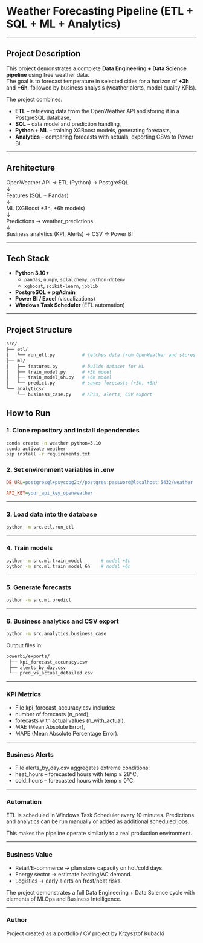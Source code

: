 # Weather Forecasting Pipeline (ETL + SQL + ML + Analytics)

---

## Project Description

This project demonstrates a complete **Data Engineering + Data Science pipeline** using free weather data.  
The goal is to forecast temperature in selected cities for a horizon of **+3h** and **+6h**, followed by business analysis (weather alerts, model quality KPIs).  

The project combines:  
- **ETL** – retrieving data from the OpenWeather API and storing it in a PostgreSQL database,  
- **SQL** – data model and prediction handling,  
- **Python + ML** – training XGBoost models, generating forecasts,  
- **Analytics** – comparing forecasts with actuals, exporting CSVs to Power BI.  

---

## Architecture

OpenWeather API → ETL (Python) → PostgreSQL  
↓  
Features (SQL + Pandas)  
↓  
ML (XGBoost +3h, +6h models)  
↓  
Predictions → weather_predictions  
↓  
Business analytics (KPI, Alerts) → CSV → Power BI  

---

## Tech Stack

- **Python 3.10+**  
  - `pandas`, `numpy`, `sqlalchemy`, `python-dotenv`  
  - `xgboost`, `scikit-learn`, `joblib`  
- **PostgreSQL + pgAdmin**  
- **Power BI / Excel** (visualizations)  
- **Windows Task Scheduler** (ETL automation)  

---

## Project Structure
```bash
src/
├── etl/
│   └── run_etl.py          # fetches data from OpenWeather and stores it in DB
├── ml/
│   ├── features.py         # builds dataset for ML
│   ├── train_model.py      # +3h model
│   ├── train_model_6h.py   # +6h model
│   └── predict.py          # saves forecasts (+3h, +6h)
└── analytics/
    └── business_case.py    # KPIs, alerts, CSV export

```


## How to Run
### 1. Clone repository and install dependencies
```bash
conda create -n weather python=3.10
conda activate weather
pip install -r requirements.txt

```

### 2. Set environment variables in .env
```ini
DB_URL=postgresql+psycopg2://postgres:password@localhost:5432/weather

API_KEY=your_api_key_openweather
```
---

### 3. Load data into the database
```bash
python -m src.etl.run_etl
```
--- 

### 4. Train models
```bash
python -m src.ml.train_model       # model +3h
python -m src.ml.train_model_6h    # model +6h
```
---

### 5. Generate forecasts
```bash
python -m src.ml.predict
```
---
### 6. Business analytics and CSV export
```bash
python -m src.analytics.business_case
```
Output files in:

```bash
powerbi/exports/
 ├── kpi_forecast_accuracy.csv
 ├── alerts_by_day.csv
 └── pred_vs_actual_detailed.csv
 ```

---

 ### KPI Metrics
- File kpi_forecast_accuracy.csv includes:
- number of forecasts (n_pred),
- forecasts with actual values (n_with_actual),
- MAE (Mean Absolute Error),
- MAPE (Mean Absolute Percentage Error).

---

 ### Business Alerts
- File alerts_by_day.csv aggregates extreme conditions:
- heat_hours – forecasted hours with temp ≥ 28°C,
- cold_hours – forecasted hours with temp ≤ 0°C.

---

### Automation
ETL is scheduled in Windows Task Scheduler every 10 minutes.
Predictions and analytics can be run manually or added as additional scheduled jobs.

This makes the pipeline operate similarly to a real production environment.

---

 ### Business Value
- Retail/E-commerce &rarr; plan store capacity on hot/cold days.
- Energy sector &rarr; estimate heating/AC demand.
- Logistics &rarr; early alerts on frost/heat risks.
 
The project demonstrates a full Data Engineering + Data Science cycle with elements of MLOps and Business Intelligence.

---

 ### Author
Project created as a portfolio / CV project by Krzysztof Kubacki
